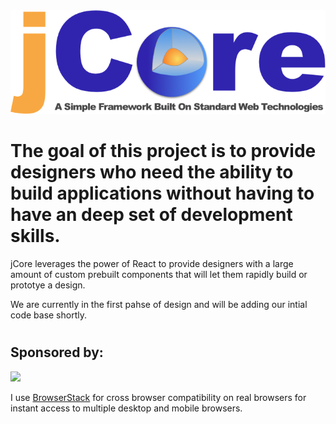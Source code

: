 <img src="jCore_Logo.png" />

# The goal of this project is to provide designers who need the ability to build applications without having to have an deep set of development skills.

jCore leverages the power of React to provide designers with a large amount of custom prebuilt components that will let them rapidly build or prototye a design.

We are currently in the first pahse of design and will be adding our intial code base shortly.

#
#
## Sponsored by:
<img src="https://bstacksupport.zendesk.com/attachments/token/NKFfHCZxmMGztqO7sgxUrmP5b/?name=Logo-01.svg" width="250" />

I use <a href="https://www.browserstack.com" target="_blank">BrowserStack</a> for cross browser compatibility on real browsers  for instant access to multiple desktop and mobile browsers.
